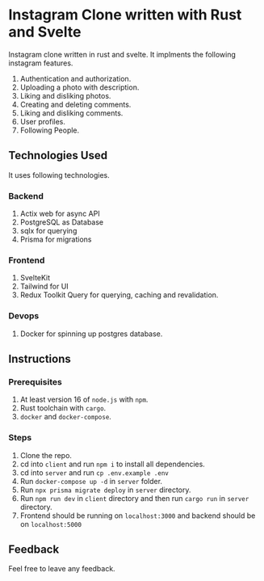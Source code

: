 # Instagram Clone written with Rust and Svelte

Instagram clone written in rust and svelte. It implments the following instagram features.

1. Authentication and authorization.
2. Uploading a photo with description.
3. Liking and disliking photos.
4. Creating and deleting comments.
5. Liking and disliking comments.
6. User profiles.
7. Following People.

## Technologies Used

It uses following technologies.

### Backend

1. Actix web for async API
2. PostgreSQL as Database
3. sqlx for querying
4. Prisma for migrations

### Frontend

1. SvelteKit
2. Tailwind for UI
3. Redux Toolkit Query for querying, caching and revalidation.

### Devops

1. Docker for spinning up postgres database.

## Instructions

### Prerequisites

1. At least version 16 of `node.js` with `npm`.
2. Rust toolchain with `cargo`.
3. `docker` and `docker-compose`.

### Steps

1. Clone the repo.
2. cd into `client` and run `npm i` to install all dependencies.
3. cd into `server` and run `cp .env.example .env`
4. Run `docker-compose up -d` in `server` folder.
5. Run `npx prisma migrate deploy` in `server` directory.
6. Run `npm run dev` in `client` directory and then run `cargo run` in `server` directory.
7. Frontend should be running on `localhost:3000` and backend should be on `localhost:5000`

## Feedback

Feel free to leave any feedback.
